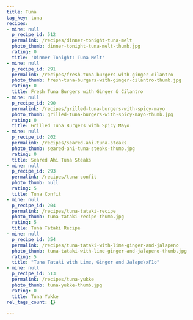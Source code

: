 ```yaml
---
title: Tuna
tag_key: tuna
recipes:
- mine: null
  p_recipe_id: 512
  permalink: /recipes/dinner-tonight-tuna-melt
  photo_thumb: dinner-tonight-tuna-melt-thumb.jpg
  rating: 0
  title: 'Dinner Tonight: Tuna Melt'
- mine: null
  p_recipe_id: 291
  permalink: /recipes/fresh-tuna-burgers-with-ginger-cilantro
  photo_thumb: fresh-tuna-burgers-with-ginger-cilantro-thumb.jpg
  rating: 0
  title: Fresh Tuna Burgers with Ginger & Cilantro
- mine: null
  p_recipe_id: 290
  permalink: /recipes/grilled-tuna-burgers-with-spicy-mayo
  photo_thumb: grilled-tuna-burgers-with-spicy-mayo-thumb.jpg
  rating: 0
  title: Grilled Tuna Burgers with Spicy Mayo
- mine: null
  p_recipe_id: 202
  permalink: /recipes/seared-ahi-tuna-steaks
  photo_thumb: seared-ahi-tuna-steaks-thumb.jpg
  rating: 0
  title: Seared Ahi Tuna Steaks
- mine: null
  p_recipe_id: 293
  permalink: /recipes/tuna-confit
  photo_thumb: null
  rating: 5
  title: Tuna Confit
- mine: null
  p_recipe_id: 204
  permalink: /recipes/tuna-tataki-recipe
  photo_thumb: tuna-tataki-recipe-thumb.jpg
  rating: 5
  title: Tuna Tataki Recipe
- mine: null
  p_recipe_id: 354
  permalink: /recipes/tuna-tataki-with-lime-ginger-and-jalapeno
  photo_thumb: tuna-tataki-with-lime-ginger-and-jalapeno-thumb.jpg
  rating: 5
  title: "Tuna Tataki with Lime, Ginger and Jalape\xF1o"
- mine: null
  p_recipe_id: 513
  permalink: /recipes/tuna-yukke
  photo_thumb: tuna-yukke-thumb.jpg
  rating: 0
  title: Tuna Yukke
rel_tags_count: {}

---
```

